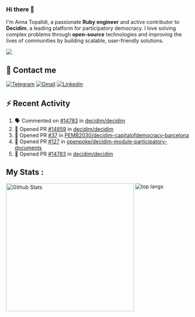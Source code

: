 ### Hi there 👋

I'm Anna Topalidi, a passionate **Ruby engineer** and active contributor to **Decidim**, a leading platform for participatory democracy. I love solving complex problems through **open-source** technologies and improving the lives of communities by building scalable, user-friendly solutions.

<img src="https://komarev.com/ghpvc/?username=antopalidi&color=blueviolet&style=for-the-badge">

## 📩 Contact me 
[![Telegram](https://img.shields.io/badge/Telegram-2CA5E0?style=for-the-badge&logo=telegram&logoColor=white)](https://t.me/anna_top)
[![Gmail](https://img.shields.io/badge/email-D14836?style=for-the-badge&logo=gmail&logoColor=white)](mailto:topalididev@gmail.com)
[![Linkedin](https://img.shields.io/badge/LinkedIn-0077B5?style=for-the-badge&logo=linkedin&logoColor=white)](https://www.linkedin.com/in/topalidi/)
<!-- [![Codewars](https://img.shields.io/badge/Codewars-B1361E?style=for-the-badge&logo=Codewars&logoColor=white)](https://www.codewars.com/users/antopalidi) -->

## :zap: Recent Activity

<!--START_SECTION:activity-->
1. 🗣 Commented on [#14783](https://github.com/decidim/decidim/pull/14783#issuecomment-2987161662) in [decidim/decidim](https://github.com/decidim/decidim)
2. 💪 Opened PR [#14859](https://github.com/decidim/decidim/pull/14859) in [decidim/decidim](https://github.com/decidim/decidim)
3. 💪 Opened PR [#37](https://github.com/PEMB2030/decidim-capitalofdemocracy-barcelona/pull/37) in [PEMB2030/decidim-capitalofdemocracy-barcelona](https://github.com/PEMB2030/decidim-capitalofdemocracy-barcelona)
4. 💪 Opened PR [#127](https://github.com/openpoke/decidim-module-participatory-documents/pull/127) in [openpoke/decidim-module-participatory-documents](https://github.com/openpoke/decidim-module-participatory-documents)
5. 💪 Opened PR [#14783](https://github.com/decidim/decidim/pull/14783) in [decidim/decidim](https://github.com/decidim/decidim)
<!--END_SECTION:activity-->

## My Stats :
<!--
<img alt="activity" src="https://streak-stats.demolab.com?user=antopalidi" />
-->
<div>
<img align="top" width="350px" alt="Github Stats" src="https://github-readme-stats-git-master-antopalidis-projects.vercel.app/api?username=antopalidi&count_private=true&show_icons=true&hide_border=true" />
<img align="top" alt="top langs" src="https://github-readme-stats-git-master-antopalidis-projects.vercel.app/api/top-langs/?username=antopalidi&layout=compact" />
 </div>

<!--
**antopalidi/antopalidi** is a ✨ _special_ ✨ repository because its `README.md` (this file) appears on your GitHub profile.
-->
